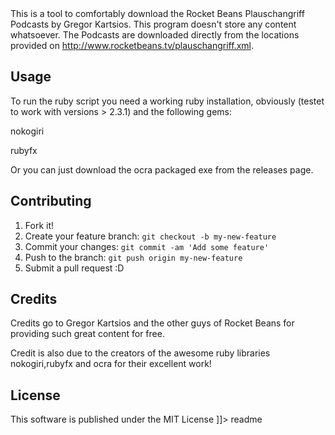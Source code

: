 <snippet>
  <content><![CDATA[
# ${1:Plauschangriff Downloader}

This is a tool to comfortably download the Rocket Beans Plauschangriff Podcasts by Gregor Kartsios.
This program doesn't store any content whatsoever. The Podcasts are downloaded directly from the locations provided on http://www.rocketbeans.tv/plauschangriff.xml.

## Usage

To run the ruby script you need a working ruby installation, obviously (testet to work with versions > 2.3.1) and the following gems:

nokogiri

rubyfx

Or you can just download the ocra packaged exe from the releases page.

## Contributing

1. Fork it!
2. Create your feature branch: `git checkout -b my-new-feature`
3. Commit your changes: `git commit -am 'Add some feature'`
4. Push to the branch: `git push origin my-new-feature`
5. Submit a pull request :D

## Credits

Credits go to Gregor Kartsios and the other guys of Rocket Beans for providing such great content for free.

Credit is also due to the creators of the awesome ruby libraries nokogiri,rubyfx and ocra for their excellent work! 

## License

This software is published under the MIT License
]]></content>
  <tabTrigger>readme</tabTrigger>
</snippet>